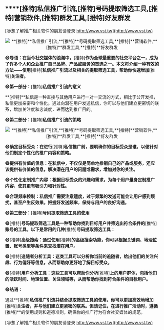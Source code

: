 ## ****[推特]**私信推广引流,**[推特]**号码提取筛选工具,**[推特]**营销软件,**[推特]**群发工具,**[推特]**好友群发**

[😍想了解推广相关软件的朋友请登录 http://www.vst.tw](http://www.vst.tw)

 <center><img src="https://vst.tw/MP4/tuiguang/png/4.png" alt="**[推特]**私信推广引流,**[推特]**号码提取筛选工具,**[推特]**营销软件,**[推特]**群发工具,**[推特]**好友群发"></center>

**😄导语：在当今社交媒体的浪潮中，**[推特]**作为全球最重要的社交平台之一，成为了许多个人和企业推广自己品牌、产品或服务的首选之一。本文将介绍一种有效的方法——使用**[推特]**私信推广引流以及相关的提取筛选工具，帮助你快速增加**[推特]**关注者。**

**😄第一部分：**[推特]**私信推广引流的意义**

**[推特]**私信是一种直接与其他用户进行一对一交流的方式，相比于公开发推，私信更加亲密和个性化。通过向潜在用户发送私信，你可以与他们建立更密切的联系，增加关注度和忠诚度，进而达到推广目的。

**😄第二部分：**[推特]**私信推广引流的策略**

 <center><img src="https://vst.tw/MP4/tuiguang/png/1.png" alt="**[推特]**私信推广引流,**[推特]**号码提取筛选工具,**[推特]**营销软件,**[推特]**群发工具,**[推特]**好友群发"></center>

**😄确定目标受众：在进行**[推特]**私信推广前，要明确你的目标受众是谁，以便针对他们制定个性化的推广内容和策略。**

**😄提供有价值的信息：在私信中，不仅仅是简单地推销自己的产品或服务，还应该提供有价值的信息，解决潜在用户的问题或需求，增加对你的关注。**

**😄个性化定制推广内容：根据目标受众的兴趣和需求，为每个用户量身定制推广内容，使其更有吸引力和针对性。**

**😄合理频率控制：私信推广需要注意适度，过于频繁的发送可能会让用户感到烦扰，甚至产生反效果。把握好发送频率，保持与用户的良好沟通。**

**😄第三部分：**[推特]**号码提取筛选工具的使用**

**😄**[推特]**号码提取筛选工具是一种帮助你找到目标用户并筛选出符合条件的**[推特]**账号的工具。以下是常用的几种**[推特]**号码提取筛选工具：**

**😄**[推特]**高级搜索：通过使用**[推特]**的高级搜索功能，你可以根据关键词、地理位置、账号类型等条件来查找潜在用户。**

**😄**[推特]**追随者分析工具：这类工具可以分析你当前的追随者，给出他们的关注兴趣、行为偏好等信息，从而帮助你更好地了解目标受众。**

**😄**[推特]**用户分析工具：这些工具可以帮助你分析**[推特]**上的用户群体，包括他们的活跃时间、地理位置、关注领域等，从而帮助你找到符合条件的目标用户。**

**😄结语：**

通过**[推特]**私信推广引流并结合提取筛选工具的使用，你可以更加高效地增加**[推特]**关注者，并与他们建立更紧密的联系。但请记住，在进行推广活动时，遵循**[推特]**的使用规则和道德准则，确保你的推广行为符合社交媒体的规范。

[😍想了解推广相关软件的朋友请登录 http://www.vst.tw](http://www.vst.tw)



